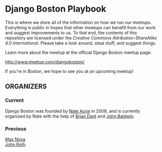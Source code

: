 # Django Boston Playbook

This is where we store all of the information on how we run our meetups. Everything is public in hopes that other meetups can benefit from our work and suggest improvements to us. To that end, the contents of this repository are licensed under the *Creative Commons Attribution-ShareAlike 4.0 International*.
Please take a look around, steal stuff, and suggest things.

Learn more about the meetup at the official Django Boston meetup page: 

http://www.meetup.com/djangoboston/ 

If you're in Boston, we hope to see you at an upcoming meetup!

## ORGANIZERS

### Current

Django Boston was founded by [Nate Aune](http://www.meetup.com/djangoboston/members/58579/) in 2008, and is currently organized by Nate with the help of [Brian Dant](http://www.meetup.com/djangoboston/members/39590872/) and [John Baldwin](http://www.meetup.com/djangoboston/members/9433454/).

### Previous

[Max Nova](http://www.meetup.com/djangoboston/members/11360767/)  
[John Roth](http://www.meetup.com/djangoboston/members/17694361/)  

